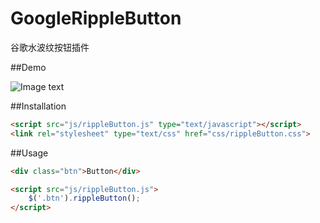 # GoogleRippleButton    

谷歌水波纹按钮插件


##Demo

![Image text](http://p1.bpimg.com/567571/cfc3893d9214bb6b.gif)

##Installation


```html
<script src="js/rippleButton.js" type="text/javascript"></script>
<link rel="stylesheet" type="text/css" href="css/rippleButton.css">
```

##Usage

```html
<div class="btn">Button</div>

<script src="js/rippleButton.js">
    $('.btn').rippleButton();
</script>
```








